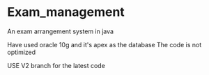 # Exam_management
An exam arrangement system in java

Have used oracle 10g and it's apex as the database
The code is not optimized

USE V2 branch for the latest code
